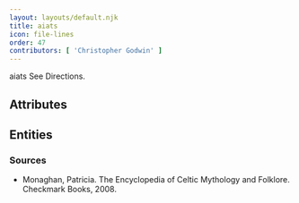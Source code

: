 ```yaml
---
layout: layouts/default.njk
title: aiats
icon: file-lines
order: 47
contributors: [ 'Christopher Godwin' ]
---
```

aiats See Directions.

## Attributes


## Entities


### Sources

- Monaghan, Patricia. The Encyclopedia of Celtic Mythology and Folklore. Checkmark Books, 2008.

